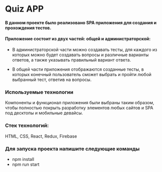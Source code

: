 # Quiz APP

#### В данном проекте было реализовано SPA приложения для создания и прохождения тестов.

#### Приложение состоит из двух частей: общей и администраторской:

+ В администраторской части можно создавать тесты, для каждого из которых можно будет создавать вопросы и различные варианты ответов, а также указывать правильный вариант ответа.

+ В общей части приложения отображаются созданные тесты, в которых конечный пользователь сможет выбрать и пройти любой выбранный тест, ответив на вопросы.

### Используемые технологии

Компоненты и функционал приложения были выбраны таким образом, чтобы полностью покрыть разработку элементов любых сайтов и SPA под десктопы и мобильные девайсы.

### Стек технологий:

HTML, CSS, React, Redux, Firebase



### Для запуска проекта напишите следующие команды 

+ npm install
+ npm run start
